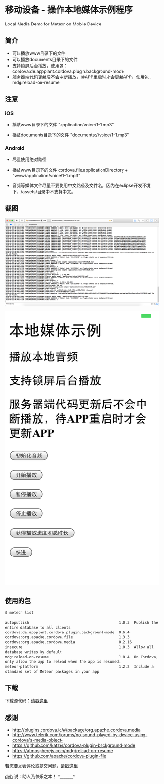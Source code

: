 # 移动设备 - 操作本地媒体示例程序

Local Media Demo for Meteor on Mobile Device


## 简介

- 可以播放www目录下的文件
- 可以播放documents目录下的文件
- 支持锁屏后台播放，使用包：cordova:de.appplant.cordova.plugin.background-mode
- 服务器端代码更新后不会中断播放，待APP重启时才会更新APP，使用包：mdg:reload-on-resume


## 注意

### iOS

- 播放www目录下的文件 "application/voice/1-1.mp3"

- 播放documents目录下的文件 "documents://voice/1-1.mp3"


### Android

- 尽量使用绝对路径

- 播放www目录下的文件 cordova.file.applicationDirectory + "www/application/voice/1-1.mp3"

- 音频等媒体文件尽量不要使用中文路径及文件名，因为在eclipse开发环境下，/assets/目录中不支持中文。



## 截图

![image](screenshot2.png)

![image](screenshot1.png)


## 使用的包

	$ meteor list

	autopublish                                         1.0.3  Publish the entire database to all clients
	cordova:de.appplant.cordova.plugin.background-mode  0.6.4
	cordova:org.apache.cordova.file                     1.3.3
	cordova:org.apache.cordova.media                    0.2.16
	insecure                                            1.0.3  Allow all database writes by default
	mdg:reload-on-resume                                1.0.4  On Cordova, only allow the app to reload when the app is resumed.
	meteor-platform                                     1.2.2  Include a standard set of Meteor packages in your app


## 下载

下载源代码：[请戳这里](https://github.com/MeteorChina/MeteorDemo/archive/master.zip)


## 感谢

- http://plugins.cordova.io/#/package/org.apache.cordova.media
- http://www.telerik.com/forums/no-sound-played-by-device-using-cordova's-media-object-
- https://github.com/katzer/cordova-plugin-background-mode
- https://atmospherejs.com/mdg/reload-on-resume
- https://github.com/apache/cordova-plugin-file


若您要发表评论或提交问题，[请戳这里](https://github.com/MeteorChina/MeteorDemo/issues)

[dyh](https://github.com/dyh) 说：助人乃快乐之本！  ^_______^